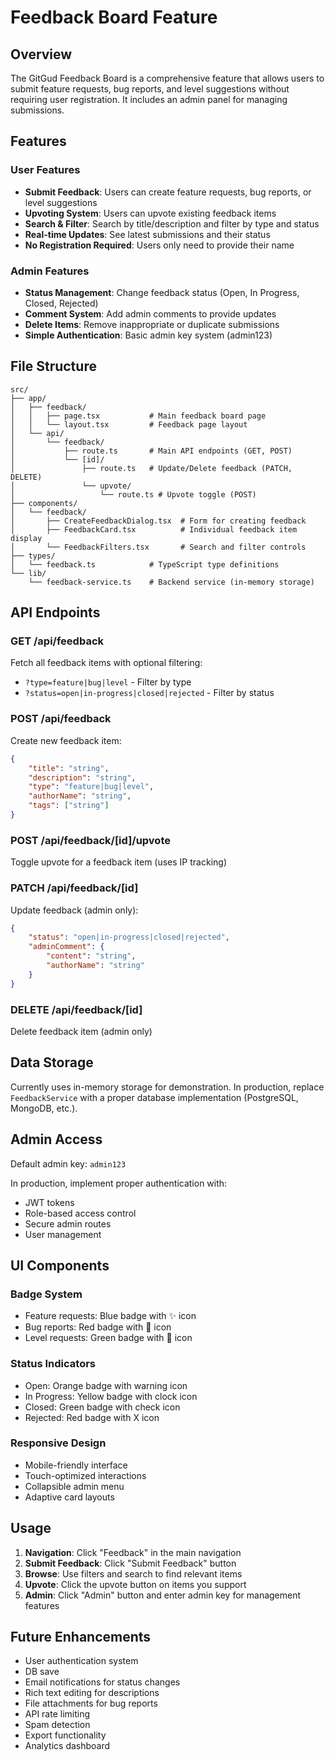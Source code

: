 # Feedback Board Feature

## Overview

The GitGud Feedback Board is a comprehensive feature that allows users to submit feature requests, bug reports, and level suggestions without requiring user registration. It includes an admin panel for managing submissions.

## Features

### User Features

- **Submit Feedback**: Users can create feature requests, bug reports, or level suggestions
- **Upvoting System**: Users can upvote existing feedback items
- **Search & Filter**: Search by title/description and filter by type and status
- **Real-time Updates**: See latest submissions and their status
- **No Registration Required**: Users only need to provide their name

### Admin Features

- **Status Management**: Change feedback status (Open, In Progress, Closed, Rejected)
- **Comment System**: Add admin comments to provide updates
- **Delete Items**: Remove inappropriate or duplicate submissions
- **Simple Authentication**: Basic admin key system (admin123)

## File Structure

```
src/
├── app/
│   ├── feedback/
│   │   ├── page.tsx           # Main feedback board page
│   │   └── layout.tsx         # Feedback page layout
│   └── api/
│       └── feedback/
│           ├── route.ts       # Main API endpoints (GET, POST)
│           └── [id]/
│               ├── route.ts   # Update/Delete feedback (PATCH, DELETE)
│               └── upvote/
│                   └── route.ts # Upvote toggle (POST)
├── components/
│   └── feedback/
│       ├── CreateFeedbackDialog.tsx  # Form for creating feedback
│       ├── FeedbackCard.tsx          # Individual feedback item display
│       └── FeedbackFilters.tsx       # Search and filter controls
├── types/
│   └── feedback.ts            # TypeScript type definitions
└── lib/
    └── feedback-service.ts    # Backend service (in-memory storage)
```

## API Endpoints

### GET /api/feedback

Fetch all feedback items with optional filtering:

- `?type=feature|bug|level` - Filter by type
- `?status=open|in-progress|closed|rejected` - Filter by status

### POST /api/feedback

Create new feedback item:

```json
{
    "title": "string",
    "description": "string",
    "type": "feature|bug|level",
    "authorName": "string",
    "tags": ["string"]
}
```

### POST /api/feedback/[id]/upvote

Toggle upvote for a feedback item (uses IP tracking)

### PATCH /api/feedback/[id]

Update feedback (admin only):

```json
{
    "status": "open|in-progress|closed|rejected",
    "adminComment": {
        "content": "string",
        "authorName": "string"
    }
}
```

### DELETE /api/feedback/[id]

Delete feedback item (admin only)

## Data Storage

Currently uses in-memory storage for demonstration. In production, replace `FeedbackService` with a proper database implementation (PostgreSQL, MongoDB, etc.).

## Admin Access

Default admin key: `admin123`

In production, implement proper authentication with:

- JWT tokens
- Role-based access control
- Secure admin routes
- User management

## UI Components

### Badge System

- Feature requests: Blue badge with ✨ icon
- Bug reports: Red badge with 🐛 icon
- Level requests: Green badge with 🎯 icon

### Status Indicators

- Open: Orange badge with warning icon
- In Progress: Yellow badge with clock icon
- Closed: Green badge with check icon
- Rejected: Red badge with X icon

### Responsive Design

- Mobile-friendly interface
- Touch-optimized interactions
- Collapsible admin menu
- Adaptive card layouts

## Usage

1. **Navigation**: Click "Feedback" in the main navigation
2. **Submit Feedback**: Click "Submit Feedback" button
3. **Browse**: Use filters and search to find relevant items
4. **Upvote**: Click the upvote button on items you support
5. **Admin**: Click "Admin" button and enter admin key for management features

## Future Enhancements

- User authentication system
- DB save
- Email notifications for status changes
- Rich text editing for descriptions
- File attachments for bug reports
- API rate limiting
- Spam detection
- Export functionality
- Analytics dashboard
